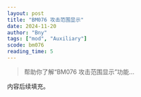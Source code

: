 ```yaml
---
layout: post
title: "BM076 攻击范围显示"
date: 2024-11-20
author: "Bny"
tags: ["mod", "Auxiliary"]
scode: bm076
reading_time: 5
---
```


> 帮助你了解“BM076 攻击范围显示”功能...

内容后续填充。
